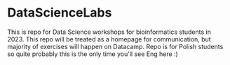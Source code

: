 # DataScienceLabs
This is repo for Data Science workshops for bioinformatics students in 2023. This repo will be treated as a homepage for communication, but majority of exercises will happen on Datacamp.
Repo is for Polish students so quite probably this is the only time you'll see Eng here :)
